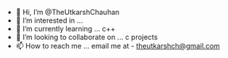 - 👋 Hi, I’m @TheUtkarshChauhan
- 👀 I’m interested in ...
- 🌱 I’m currently learning ... c++
- 💞️ I’m looking to collaborate on ... c projects
- 📫 How to reach me ... email me at - theutkarshch@gmail.com

<!---
TheUtkarshChauhan/TheUtkarshChauhan is a ✨ special ✨ repository because its `README.md` (this file) appears on your GitHub profile.
You can click the Preview link to take a look at your changes.
--->
